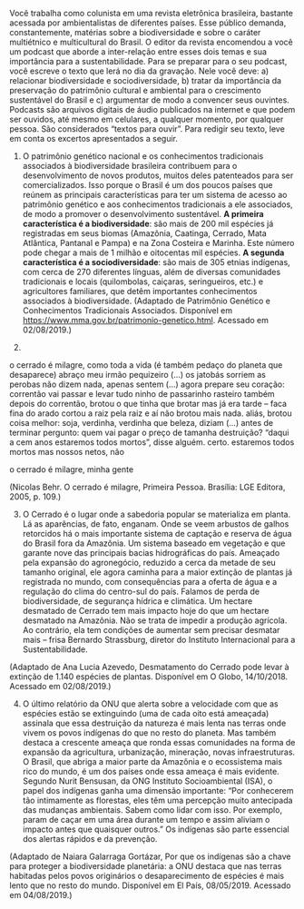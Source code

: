 Você trabalha como colunista em uma revista eletrônica brasileira, bastante acessada por ambientalistas de diferentes  países.  Esse  público  demanda,  constantemente,  matérias  sobre  a  biodiversidade  e  sobre  o  caráter multiétnico e  multicultural  do  Brasil. O editor  da revista encomendou a você  um  podcast  que aborde a inter-relação entre esses dois temas e sua importância para a sustentabilidade.  Para se preparar para o seu podcast, você escreve o texto que lerá no dia da gravação. Nele você deve: a) relacionar  biodiversidade  e  sociodiversidade,  b)  tratar  da  importância  da  preservação  do  patrimônio  cultural  e ambiental para o crescimento sustentável do Brasil e c) argumentar de modo a convencer seus ouvintes.   Podcasts são arquivos digitais de áudio publicados na internet e que podem ser ouvidos, até mesmo em celulares, a qualquer momento, por qualquer pessoa. São considerados “textos para ouvir”.  Para redigir seu texto, leve em conta os excertos apresentados a seguir.  

1) O patrimônio genético nacional e os conhecimentos tradicionais associados à biodiversidade brasileira contribuem para o desenvolvimento de novos produtos, muitos deles patenteados para ser comercializados. Isso porque o Brasil é  um  dos  poucos  países  que  reúnem  as  principais  características  para  ter  um  sistema  de  acesso  ao  patrimônio genético e aos conhecimentos tradicionais a ele associados, de modo a promover o desenvolvimento sustentável.  **A primeira  característica  é  a  biodiversidade**: são mais  de  200  mil espécies  já  registradas  em  seus  biomas (Amazônia, Caatinga, Cerrado, Mata Atlântica, Pantanal e Pampa) e na Zona Costeira e Marinha. Este número pode chegar a mais de 1 milhão e oitocentas mil espécies. **A segunda característica é a sociodiversidade**: são mais de 305  etnias  indígenas,  com  cerca  de  270  diferentes  línguas,  além  de  diversas  comunidades  tradicionais  e  locais (quilombolas, caiçaras, seringueiros, etc.) e agricultores familiares, que detêm importantes conhecimentos associados à biodiversidade.  (Adaptado  de  Patrimônio  Genético  e  Conhecimentos  Tradicionais  Associados.  Disponível  em  https://www.mma.gov.br/patrimonio-genetico.html. Acessado em 02/08/2019.)

2)
o cerrado é milagre, como toda a vida
(é também pedaço do planeta que desaparece)
abraço meu irmão pequizeiro
(...) os jatobás sorriem as perobas não dizem nada, apenas sentem
(...)
agora prepare seu coração:
correntão vai passar e levar tudo
ninho de passarinho rasteiro também
depois do correntão,
brotou o que tinha que brotar
mas já era tarde – faca fina do arado cortou a raiz
pela raiz e aí não brotou mais nada. aliás, brotou
coisa melhor: soja, verdinha, verdinha
que beleza, diziam
(...)
antes de terminar pergunto: quem vai pagar
o preço de tamanha destruição?
“daqui a cem anos estaremos todos mortos”,
disse alguém.
certo. estaremos todos mortos
mas nossos netos, não

o cerrado é milagre, minha gente

(Nicolas Behr. O cerrado é milagre, Primeira Pessoa. Brasília: LGE Editora, 2005, p. 109.)

3) O Cerrado é o lugar onde a sabedoria popular se materializa em planta. Lá as aparências, de fato, enganam. Onde se veem arbustos de galhos retorcidos há o mais importante sistema de captação e reserva de água do Brasil fora da Amazônia.  Um  sistema  baseado  em  vegetação  e  que  garante  nove  das  principais  bacias  hidrográficas  do  país. Ameaçado pela expansão do agronegócio, reduzido a cerca da metade de seu tamanho original, ele agora caminha para a maior extinção de plantas já registrada no mundo, com consequências para a oferta de água e a regulação do clima  do  centro-sul  do  país.  Falamos  de  perda  de  biodiversidade,  de  segurança  hídrica  e  climática.  Um  hectare desmatado de Cerrado tem mais impacto hoje do que um hectare desmatado na Amazônia. Não se trata de impedir a produção  agrícola.  Ao  contrário,  ela  tem  condições  de  aumentar  sem  precisar  desmatar  mais  –  frisa  Bernardo Strassburg,  diretor  do  Instituto  Internacional  para  a  Sustentabilidade.

(Adaptado  de  Ana  Lucia  Azevedo,  Desmatamento  do  Cerrado  pode  levar  à extinção de 1.140 espécies de plantas. Disponível em O Globo, 14/10/2018. Acessado em 02/08/2019.)

4) O último relatório da ONU que alerta sobre a velocidade com que as espécies estão se extinguindo (uma de cada oito  está  ameaçada)  assinala  que  essa  destruição  da  natureza  é  mais  lenta  nas  terras  onde  vivem  os  povos indígenas do que no resto do planeta. Mas também destaca a crescente ameaça que ronda essas comunidades na forma de expansão da agricultura, urbanização, mineração, novas infraestruturas. O Brasil, que abriga a maior parte da Amazônia e  o  ecossistema mais  rico  do mundo,  é  um  dos  países  onde  essa  ameaça  é  mais  evidente. Segundo  Nurit Bensusan, da ONG Instituto Socioambiental (ISA), o papel dos indígenas ganha uma dimensão importante: “Por conhecerem  tão  intimamente  as  florestas,  eles  têm  uma  percepção  muito  antecipada  das  mudanças  ambientais. Sabem como lidar com isso. Por exemplo, param de caçar em uma área durante um tempo e assim aliviam o impacto antes que quaisquer outros.” Os indígenas são parte essencial dos alertas rápidos e da prevenção.

(Adaptado  de  Naiara Galarraga Gortázar, Por que os indígenas são a chave para proteger a biodiversidade planetária: a ONU destaca que nas terras habitadas pelos povos originários o desaparecimento de espécies é mais lento que no resto do mundo. Disponível em El País, 08/05/2019. Acessado em 04/08/2019.)
